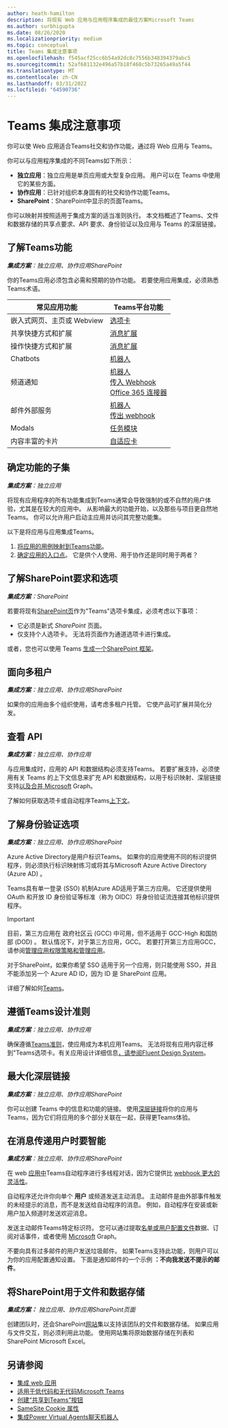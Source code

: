```yaml
---
author: heath-hamilton
description: 将现有 Web 应用与应用程序集成的最佳方案Microsoft Teams
ms.author: surbhigupta
ms.date: 08/26/2020
ms.localizationpriority: medium
ms.topic: conceptual
title: Teams 集成注意事项
ms.openlocfilehash: f545acf25cc6b54a92dc8c7556b348394379abc5
ms.sourcegitcommit: 52af681132e496a57b18f468c5b73265a49a5f44
ms.translationtype: MT
ms.contentlocale: zh-CN
ms.lasthandoff: 03/31/2022
ms.locfileid: "64590736"
---
```

# <a name="considerations-for-teams-integration"></a>Teams 集成注意事项

你可以使 Web 应用适合Teams社交和协作功能，通过将 Web 应用与 Teams。
  
你可以与应用程序集成的不同Teams如下所示：

* **独立应用**：独立应用是单页应用或大型复杂应用。 用户可以在 Teams 中使用它的某些方面。
* **协作应用**：已针对组织本身固有的社交和协作功能Teams。
* **SharePoint**：SharePoint中显示的页面Teams。

你可以映射并按照适用于集成方案的适当准则执行。
本文档概述了Teams、文件和数据存储的共享点要求、API 要求、身份验证以及应用与 Teams 的深层链接。

## <a name="get-to-know-teams-platform-capabilities"></a>了解Teams功能

***集成方案**：独立应用、协作应用SharePoint*

你的Teams应用必须包含必需和预期的协作功能。 若要使用应用集成，必须熟悉Teams术语。

|常见应用功能   |Teams平台功能   |
|----------|-----------|
|嵌入式网页、主页或 Webview  |[选项卡](../tabs/what-are-tabs.md)  |
|共享快捷方式和扩展  |[消息扩展](../messaging-extensions/what-are-messaging-extensions.md)  |
|操作快捷方式和扩展  |[消息扩展](../messaging-extensions/what-are-messaging-extensions.md)  |
|Chatbots |[机器人](../bots/what-are-bots.md) |
|频道通知  |[机器人](../bots/what-are-bots.md)<br/>[传入 Webhook](../webhooks-and-connectors/what-are-webhooks-and-connectors.md)<br/>[Office 365 连接器](../webhooks-and-connectors/what-are-webhooks-and-connectors.md)  |
|邮件外部服务  |[机器人](../bots/what-are-bots.md)<br/>[传出 webhook](../webhooks-and-connectors/what-are-webhooks-and-connectors.md)  |
|Modals  |[任务模块](../task-modules-and-cards/what-are-task-modules.md)  |
|内容丰富的卡片  |[自适应卡](../task-modules-and-cards/what-are-cards.md)  |

## <a name="determine-a-subset-of-functionality"></a>确定功能的子集

***集成方案**：独立应用*

将现有应用程序的所有功能集成到Teams通常会导致强制的或不自然的用户体验，尤其是在较大的应用中。 从影响最大的功能开始，以及那些与项目更自然地Teams。 你可以允许用户启动主应用并访问其完整功能集。

以下是将应用与应用集成Teams。

1. [将应用的用例映射到Teams功能](../concepts/design/map-use-cases.md)。
1. [确定应用的入口点](../concepts/extensibility-points.md)。 它是供个人使用、用于协作还是同时用于两者？

## <a name="understand-sharepoint-requirements-and-options"></a>了解SharePoint要求和选项

***集成方案**：SharePoint*

若要将现有[SharePoint页](/sharepoint/dev/general-development/overview-of-the-sharepoint-page-model)作为"Teams"选项卡集成，必须考虑以下事项：

* 它必须是新式 *SharePoint* 页面。
* 仅支持个人选项卡。 无法将页面作为通道选项卡进行集成。

或者，您也可以使用 Teams [生成一个SharePoint 框架](/sharepoint/dev/spfx/integrate-with-teams-introduction)。

## <a name="aim-towards-multitenancy"></a>面向多租户

***集成方案**：独立应用、协作应用SharePoint*

如果你的应用由多个组织使用，请考虑多租户托管。 它使产品可扩展并简化分发。

## <a name="review-your-apis"></a>查看 API

***集成方案**：独立应用、协作应用*

与应用集成时，应用的 API 和数据结构必须支持Teams。 若要扩展支持，必须使用有关 Teams 的上下文信息来扩充 API 和数据结构，以用于标识映射、深层链接支持[](../concepts/authentication/configure-identity-provider.md)[以及合并 Microsoft](/graph/teams-concept-overview) Graph。 [](../concepts/build-and-test/deep-links.md)

了解如何获取选项卡或自动程序Teams[上下文](../bots/how-to/get-teams-context.md)。 [](../tabs/how-to/access-teams-context.md)

## <a name="understand-authentication-options"></a>了解身份验证选项

***集成方案**：独立应用、协作应用SharePoint*

Azure Active Directory是用户标识Teams。 如果你的应用使用不同的标识提供程序，则必须执行标识映射练习或将其与Microsoft Azure Active Directory (Azure AD) 。

Teams具有单一登录 (SSO) 机制Azure AD适用于第三方应用。 它还提供使用 OAuth 和开放 ID 身份验证等标准（称为 OIDC）将身份验证流连接其他标识提供程序。

> [!IMPORTANT]
> 目前，第三方应用在 政府社区云 (GCC) 中可用，但不适用于 GCC-High 和国防部 (DOD) 。 默认情况下，对于第三方应用，GCC。 若要打开第三方应用GCC，请参阅[管理应用权限策略](/microsoftteams/teams-app-permission-policies)[和管理应用](/microsoftteams/manage-apps)。

对于SharePoint，如果你希望 SSO 适用于另一个应用，则只能使用 SSO，并且不能添加另一个 Azure AD ID，因为 ID 是 SharePoint 应用。

详细了解如何[Teams](../concepts/authentication/authentication.md)。

## <a name="follow-teams-design-guidelines"></a>遵循Teams设计准则

***集成方案**：独立应用、协作应用*

确保遵循[Teams准则](../concepts/design/understand-use-cases.md)，使应用成为本机应用Teams。 无法将现有应用内容迁移到"Teams选项卡。有关应用设计详细信息[，请参阅Fluent Design System](https://fluentsite.z22.web.core.windows.net/)。

## <a name="maximize-deep-linking"></a>最大化深层链接

***集成方案**：独立应用、协作应用SharePoint*

你可以创建 Teams 中的信息和功能的链接。 使用[深层链接](../concepts/build-and-test/deep-links.md)将你的应用与Teams，因为它们将应用的多个部分关联在一起，获得更Teams体验。

## <a name="be-smart-when-messaging-users"></a>在消息传递用户时要智能

***集成方案**：独立应用、协作应用SharePoint*

在 web [应用中](../bots/what-are-bots.md)Teams自动程序进行多线程对话，因为它提供比 [webhook 更大的灵活性](../webhooks-and-connectors/what-are-webhooks-and-connectors.md)。

自动程序还允许你向单个 **用户** 或频道发送主动消息。 主动邮件是由外部事件触发的未经提示的消息，而不是发送给自动程序的消息。 例如，自动程序在安装或新用户加入频道时发送欢迎消息。

发送主动邮件Teams特定标识符。 您可以通过提取[名单或用户配置文件](../bots/how-to/get-teams-context.md#fetch-the-roster-or-user-profile)数据、订阅对话事件，或者使用 [Microsoft](/microsoftteams/platform/graph-api/proactive-bots-and-messages/graph-proactive-bots-and-messages?context=graph/context#proactive-messaging-in-teams) Graph。 [](../bots/how-to/conversations/subscribe-to-conversation-events.md)

不要向具有过多邮件的用户发送垃圾邮件。 如果Teams支持此功能，则用户可以为你的应用配置通知设置。
下面是通知邮件的一个示例 **：不向我发送不提示的邮件**。

## <a name="use-sharepoint-for-file-and-data-storage"></a>将SharePoint用于文件和数据存储

***集成方案：** 独立应用、协作应用SharePoint页面*

创建团队时，还会SharePoint[网站](/microsoftteams/sharepoint-onedrive-interact)集以支持该团队的文件和数据存储。 如果应用与文件交互，则必须利用此功能。 使用网站集将原始数据存储在列表和SharePoint Microsoft Excel。

## <a name="see-also"></a>另请参阅

* [集成 web 应用](~/samples/integrate-web-apps-overview.md)
* [适用于低代码和无代码Microsoft Teams](~/samples/teams-low-code-solutions.md)
* [创建“共享到Teams”按钮](../concepts/build-and-test/share-to-teams.md)
* [SameSite Cookie 属性](~/resources/samesite-cookie-update.md)
* [集成Power Virtual Agents聊天机器人](~/bots/how-to/add-power-virtual-agents-bot-to-teams.md)

